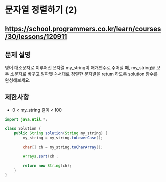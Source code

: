# 문자열 정렬하기 (2)
https://school.programmers.co.kr/learn/courses/30/lessons/120911
---
## 문제 설명
영어 대소문자로 이루어진 문자열 my_string이 매개변수로 주어질 때, my_string을 모두 소문자로 바꾸고 알파벳 순서대로 정렬한 문자열을 return 하도록 solution 함수를 완성해보세요.

## 제한사항
+ 0 < my_string 길이 < 100
```java
import java.util.*;

class Solution {
    public String solution(String my_string) {
        my_string = my_string.toLowerCase();
        
        char[] ch = my_string.toCharArray();
        
        Arrays.sort(ch);
        
        return new String(ch);
    }
}
```